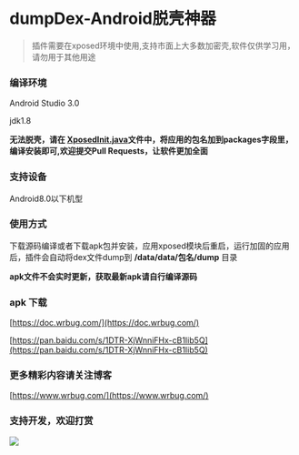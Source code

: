 # dumpDex-Android脱壳神器

> 插件需要在xposed环境中使用,支持市面上大多数加密壳,软件仅供学习用，请勿用于其他用途

### 编译环境

Android Studio 3.0

jdk1.8

**无法脱壳，请在 [XposedInit.java](https://github.com/WrBug/dumpDex/blob/master/app/src/main/java/com/wrbug/dumpdex/XposedInit.java#L31)文件中，将应用的包名加到packages字段里，编译安装即可,欢迎提交Pull Requests，让软件更加全面**

### 支持设备

Android8.0以下机型



### 使用方式

下载源码编译或者下载apk包并安装，应用xposed模块后重启，运行加固的应用后，插件会自动将dex文件dump到 **/data/data/包名/dump** 目录

**apk文件不会实时更新，获取最新apk请自行编译源码**

### apk 下载

[https://doc.wrbug.com/](https://doc.wrbug.com/)

[https://pan.baidu.com/s/1DTR-XjWnniFHx-cB1Iib5Q](https://pan.baidu.com/s/1DTR-XjWnniFHx-cB1Iib5Q)


### 更多精彩内容请关注博客

[https://www.wrbug.com/](https://www.wrbug.com/)

### 支持开发，欢迎打赏

![](/pay.png)


